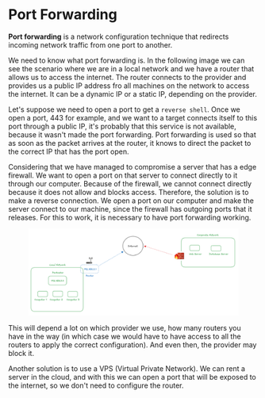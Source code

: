 # Port Forwarding

**Port forwarding** is a network configuration technique that redirects incoming network traffic from one port to another.

We need to know what port forwarding is. In the following image we can see the scenario where we are in a local network and we have a router that allows us to access the internet. The router connects to the provider and provides us a public IP address fro all machines on the network to access the internet. It can be a dynamic IP or a static IP, depending on the provider.

Let's suppose we need to open a port to get a `reverse shell`. Once we open a port, 443 for example, and we want to a target connects itself to this port through a public IP, it's probably that this service is not available, because it wasn't made the port forwarding. Port forwarding is used so that as soon as the packet arrives at the router, it knows to direct the packet to the correct IP that has the port open.

Considering that we have managed to compromise a server that has a edge firewall. We want to open a port on that server to connect directly to it through our computer. Because of the firewall, we cannot connect directly because it does not allow and blocks access. Therefore, the solution is to make a reverse connection. We open a port on our computer and make the server connect to our machine, since the firewall has outgoing ports that it releases. For this to work, it is necessary to have port forwarding working.

<figure><img src="../.gitbook/assets/port-forwarding.png" alt=""><figcaption></figcaption></figure>

This will depend a lot on which provider we use, how many routers you have in the way (in which case we would have to have access to all the routers to apply the correct configuration). And even then, the provider may block it.

Another solution is to use a VPS (Virtual Private Network). We can rent a server in the cloud, and with this we can open a port that will be exposed to the internet, so we don't need to configure the router.

